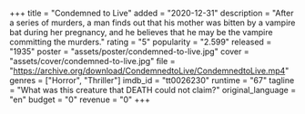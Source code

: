 +++
title = "Condemned to Live"
added = "2020-12-31"
description = "After a series of murders, a man finds out that his mother was bitten by a vampire bat during her pregnancy, and he believes that he may be the vampire committing the murders."
rating = "5"
popularity = "2.599"
released = "1935"
poster = "assets/poster/condemned-to-live.jpg"
cover = "assets/cover/condemned-to-live.jpg"
file = "https://archive.org/download/CondemnedtoLive/CondemnedtoLive.mp4"
genres = ["Horror", "Thriller"]
imdb_id = "tt0026230"
runtime = "67"
tagline = "What was this creature that DEATH could not claim?"
original_language = "en"
budget = "0"
revenue = "0"
+++
